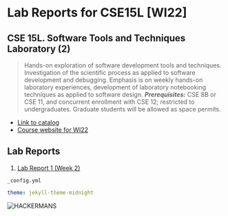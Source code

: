 # Lab Reports for CSE15L [WI22]

## **CSE 15L. Software Tools and Techniques Laboratory (2)**

> Hands-on exploration of software development tools and techniques. Investigation of the scientific process as applied to software development and debugging. Emphasis is on weekly hands-on laboratory experiences, development of laboratory notebooking techniques as applied to software design. ***Prerequisites:*** CSE 8B or CSE 11, and concurrent enrollment with CSE 12; restricted to undergraduates. Graduate students will be allowed as space permits.

- [Link to catalog](https://catalog.ucsd.edu/courses/CSE.html#cse15l)
- [Course website for WI22](https://ucsd-cse15l-w22.github.io/)

## Lab Reports

1. [Lab Report 1 (Week 2)](https://atlae.github.io/cse15l-lab-reports/lab-report-1-week-2.html)

`_config.yml`

```yml
theme: jekyll-theme-midnight
```

![HACKERMANS](https://pbs.twimg.com/media/EhPPMELX0AADWNK.jpg)
